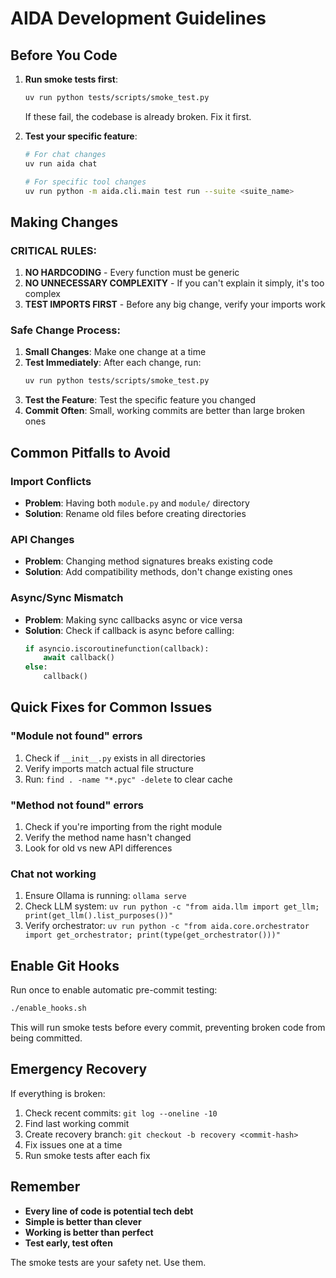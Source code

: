 # AIDA Development Guidelines

## Before You Code

1. **Run smoke tests first**:
   ```bash
   uv run python tests/scripts/smoke_test.py
   ```
   If these fail, the codebase is already broken. Fix it first.

2. **Test your specific feature**:
   ```bash
   # For chat changes
   uv run aida chat

   # For specific tool changes
   uv run python -m aida.cli.main test run --suite <suite_name>
   ```

## Making Changes

### CRITICAL RULES:
1. **NO HARDCODING** - Every function must be generic
2. **NO UNNECESSARY COMPLEXITY** - If you can't explain it simply, it's too complex
3. **TEST IMPORTS FIRST** - Before any big change, verify your imports work

### Safe Change Process:

1. **Small Changes**: Make one change at a time
2. **Test Immediately**: After each change, run:
   ```bash
   uv run python tests/scripts/smoke_test.py
   ```
3. **Test the Feature**: Test the specific feature you changed
4. **Commit Often**: Small, working commits are better than large broken ones

## Common Pitfalls to Avoid

### Import Conflicts
- **Problem**: Having both `module.py` and `module/` directory
- **Solution**: Rename old files before creating directories

### API Changes
- **Problem**: Changing method signatures breaks existing code
- **Solution**: Add compatibility methods, don't change existing ones

### Async/Sync Mismatch
- **Problem**: Making sync callbacks async or vice versa
- **Solution**: Check if callback is async before calling:
  ```python
  if asyncio.iscoroutinefunction(callback):
      await callback()
  else:
      callback()
  ```

## Quick Fixes for Common Issues

### "Module not found" errors
1. Check if `__init__.py` exists in all directories
2. Verify imports match actual file structure
3. Run: `find . -name "*.pyc" -delete` to clear cache

### "Method not found" errors
1. Check if you're importing from the right module
2. Verify the method name hasn't changed
3. Look for old vs new API differences

### Chat not working
1. Ensure Ollama is running: `ollama serve`
2. Check LLM system: `uv run python -c "from aida.llm import get_llm; print(get_llm().list_purposes())"`
3. Verify orchestrator: `uv run python -c "from aida.core.orchestrator import get_orchestrator; print(type(get_orchestrator()))"`

## Enable Git Hooks

Run once to enable automatic pre-commit testing:
```bash
./enable_hooks.sh
```

This will run smoke tests before every commit, preventing broken code from being committed.

## Emergency Recovery

If everything is broken:
1. Check recent commits: `git log --oneline -10`
2. Find last working commit
3. Create recovery branch: `git checkout -b recovery <commit-hash>`
4. Fix issues one at a time
5. Run smoke tests after each fix

## Remember

- **Every line of code is potential tech debt**
- **Simple is better than clever**
- **Working is better than perfect**
- **Test early, test often**

The smoke tests are your safety net. Use them.

